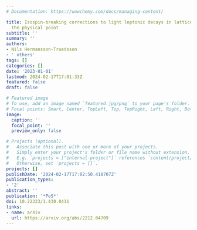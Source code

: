 ```yaml
---
# Documentation: https://wowchemy.com/docs/managing-content/

title: Isospin-breaking corrections to light leptonic decays in lattice QCD+QED at
  the physical point
subtitle: ''
summary: ''
authors:
- Nils Hermansson-Truedsson
- ' others'
tags: []
categories: []
date: '2023-01-01'
lastmod: 2024-02-17T17:01:33Z
featured: false
draft: false

# Featured image
# To use, add an image named `featured.jpg/png` to your page's folder.
# Focal points: Smart, Center, TopLeft, Top, TopRight, Left, Right, BottomLeft, Bottom, BottomRight.
image:
  caption: ''
  focal_point: ''
  preview_only: false

# Projects (optional).
#   Associate this post with one or more of your projects.
#   Simply enter your project's folder or file name without extension.
#   E.g. `projects = ["internal-project"]` references `content/project/deep-learning/index.md`.
#   Otherwise, set `projects = []`.
projects: []
publishDate: '2024-02-17T17:02:50.418707Z'
publication_types:
- '2'
abstract: ''
publication: '*PoS*'
doi: 10.22323/1.430.0411
links:
- name: arXiv
  url: https://arxiv.org/abs/2212.04709
---
```

